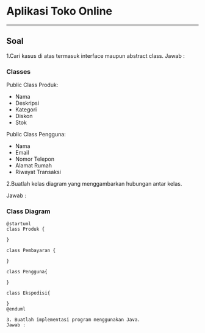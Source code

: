 # Aplikasi Toko Online

---

## Soal

1.Cari kasus di atas termasuk interface maupun abstract class.
Jawab :

### Classes

Public Class Produk:

- Nama
- Deskripsi
- Kategori
- Diskon
- Stok

Public Class Pengguna:

- Nama
- Email
- Nomor Telepon
- Alamat Rumah
- Riwayat Transaksi

2.Buatlah kelas diagram yang menggambarkan hubungan antar kelas.

Jawab :

### Class Diagram

```plantuml
@startuml
class Produk {
  
}

class Pembayaran {
  
}

class Pengguna{

}

class Ekspedisi{

}
@enduml

3. Buatlah implementasi program menggunakan Java.
Jawab :

